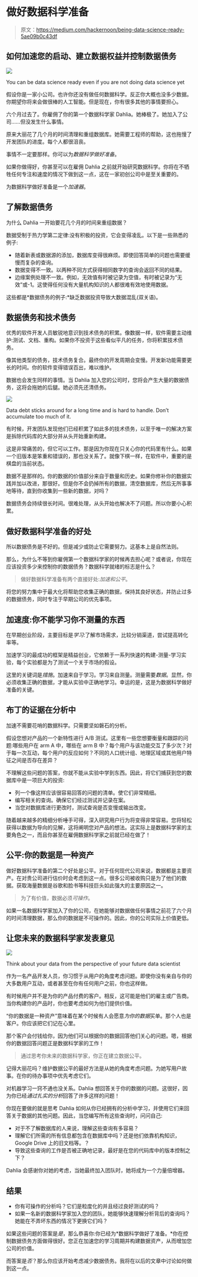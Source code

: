# 做好数据科学准备

> 原文：<https://medium.com/hackernoon/being-data-science-ready-5ae09b0c43df>

## 如何加速您的启动、建立数据权益并控制数据债务

![](img/cd18689a04c77683ae3db6e3503dcaa4.png)

You can be data science ready even if you are not doing data science yet

假设你是一家小公司。也许你还没有做任何数据科学。反正你大概也没多少数据。你期望你将来会做很棒的人工智能。但是现在，你有很多其他的事情要担心。

六个月过去了。你雇佣了你的第一个数据科学家 Dahlia。她棒极了。她加入了公司……但没发生什么事情。

原来大丽花了几个月的时间清理和重组数据库。她需要工程师的帮助，这也拖慢了开发团队的进度。每个人都很沮丧。

事情不一定要那样。你可以为*数据科学做好准备*。

如果你做得好，你甚至可以在雇佣 Dahlia 之前就开始研究数据科学。你将在不牺牲任何专注和速度的情况下做到这一点，这在一家初创公司中是至关重要的。

为数据科学做好准备是一个*加速器*。

## 了解数据债务

为什么 Dahlia 一开始要花几个月的时间来重组数据？

数据受制于热力学第二定律:没有积极的投资，它会变得凌乱。以下是一些熟悉的例子:

*   随着新表或数据源的添加，数据库变得很麻烦。即使回答简单的问题也需要缓慢而复杂的查询。
*   数据变得不一致。以两种不同方式获得相同数字的查询会返回不同的结果。
*   边缘案例处理不一致。例如，无效值有时被记录为空值，有时被记录为“无效”或-1。这使得任何没有大量机构知识的人都很难有效地使用数据。

这些都是*数据债务的例子:*缺乏数据投资导致大数据混乱(双关语)。

## 数据债务和技术债务

优秀的软件开发人员敏锐地意识到技术债务的积累。像数据一样，软件需要主动维护:测试、文档、重构。如果你不投资于这些看似平凡的任务，你将积累技术债务。

像其他类型的债务，技术债务复合。最终你的开发周期会变慢。开发新功能需要更长的时间。你的软件变得错误百出，难以维护。

数据也会发生同样的事情。当 Dahlia 加入您的公司时，您将会产生大量的数据债务，这将会拖她的后腿。她必须先还清债务。

![](img/44da8c3befd1f01d26fe835ece9ab5ab.png)

Data debt sticks around for a long time and is hard to handle. Don’t accumulate too much of it.

有时候，开发团队发现他们已经积累了如此多的技术债务，以至于唯一的解决方案是拆除代码库的大部分并从头开始重新构建。

这是非常痛苦的，但它可以工作。那是因为你现在只关心你的代码里有什么。如果一个旧版本是笨重和错误的，那也没关系了。就像下棋一样，在软件中，重要的是棋盘的当前状态。

数据不是那样的。你的数据的价值部分来自于数量和历史。如果你修补你的数据实践并加以改进，那很好。但是你不会扔掉所有的数据，清空数据库，然后无所事事地等待，直到你收集到一些新的数据，对吗？

数据债务会持续很长时间。很难处理，从头开始也解决不了问题。所以你要小心积累。

## 做好数据科学准备的好处

所以数据债务是不好的。但是减少或防止它需要努力。这基本上是自然法则。

那么，为什么不等到你雇佣第一个数据科学家的时候再去担心呢？或者说，你现在应该投资多少来控制你的数据债务？数据科学就绪的标志是什么？

> 做好数据科学准备有两个直接好处:*加速和公平*。

将您的努力集中于最大化将帮助您收集正确的数据，保持其良好状态，并防止过多的数据债务，同时专注于早期公司的优先事项。

## 加速度:你不能学习你不测量的东西

在早期创业阶段，主要目标是*学习*:了解市场需求，比较分销渠道，尝试提高转化率等。

加速学习的最成功的框架是精益创业，它依赖于一系列快速的构建-测量-学习实验，每个实验都是为了测试一个关于市场的假设。

这里的关键词是*措施*。加速来自于学习。学习来自测量。测量需要*数据*。显然，你必须收集正确的数据，才能从实验中正确地学习。幸运的是，这是为数据科学做好准备的关键。

## 布丁的证据在分析中

加速不需要花哨的数据科学。只需要坚如磐石的分析。

假设您想对产品的一个新特性进行 A/B 测试。这里有一些您想要衡量和跟踪的问题:哪些用户在 arm A 中，哪些在 arm B 中？每个用户与该功能交互了多少次？对于每一次互动，每个用户的反应如何？不同的人口统计组、地理区域或其他用户特征之间是否存在差异？

不理解这些问题的答案，你就不能从实验中学到东西。因此，将它们捕获到您的数据库中是一项巨大的投资:

*   列一个像这样应该很容易回答的问题的清单。使它们非常精细。
*   编写相关的查询。确保它们经过测试并记录在案。
*   当您对数据库进行更改时，测试查询是否变慢或输出改变。

随着越来越多的精细分析唾手可得，深入研究用户行为将变得非常容易。您将轻松获得以数据为导向的见解，这将阐明您对产品的想法。这实际上是数据科学家的主要角色之一，而且你甚至在雇佣数据科学家之前就已经在做了！

## 公平:你的数据是一种资产

做好数据科学准备的第二个好处是公平。对于任何现代公司来说，数据都是主要资产。在对贵公司进行估价时会考虑到这一点。很多公司被收购只是为了他们的数据。获取海量数据是谷歌和脸书等科技巨头如此强大的主要原因之一。

> 为了有价值，数据必须*可操作*。

如果一名数据科学家加入了你的公司，在她能够对数据做任何事情之前花了六个月的时间清理数据，那么你的数据是不可操作的。因此，你的公司实际上价值更低。

## 让您未来的数据科学家发表意见

![](img/f4ee3c33be15de3caed65ce56243f97b.png)

Think about your data from the perspective of your future data scientist

作为一名产品开发人员，你习惯于从用户的角度考虑问题。即使你没有亲自与你的大多数用户互动，或者甚至在你有任何用户之前，你也这样做。

有时候用户并不是为你的产品付费的客户。相反，这可能是他们的雇主或广告商。当你构建你的产品时，你也要考虑如何为他们提供价值。

“你的数据是一种资产”意味着在某个时候有人会愿意*为你的数据*买单。那个人也是客户。你应该把它们记在心里。

那个客户会付钱给你，因为他们可以根据你的数据回答他们关心的问题。嗯，根据你的数据回答问题正是数据科学家的工作！

> 通过思考你未来的数据科学家，你正在建立数据公平。

记得大丽花吗？维护数据公平的最好方法是从她的角度考虑问题。为她写用户故事。在你的待办事项中优先考虑它们。

对机器学习一窍不通也没关系。Dahlia 想回答关于你的数据的问题。这很好，因为你已经*通过扎实的分析*回答了许多这样的问题！

你现在要做的就是思考 Dahlia 如何从你已经拥有的分析中学习，并使用它们来回答关于数据的其他问题。因此，当您编写所有这些查询时，问问自己:

*   对于不了解数据库的人来说，理解这些查询有多容易？
*   理解它们所需的所有信息都包含在数据库中吗？还是他们依靠机构知识，Google Drive 上的旧文档等。？
*   导致这些查询的工作是否被正确地记录，最好是在您的代码库中的版本控制之下？

Dahlia 会感谢你对她的考虑，当她最终加入团队时，她将成为一个力量倍增器。

## 结果

*   你有可操作的分析吗？它们是粒度化的并且经过良好测试的吗？
*   如果一名新的数据科学家加入您的团队，她能够快速理解分析背后的查询吗？她能在不弄坏东西的情况下更换它们吗？

如果这些问题的答案是*是*，那么恭喜你:你已经为*数据科学做好了准备。*你在控制数据债务方面做得很好。您正在加速您的学习周期并构建数据资产，从而增加您公司的价值。

而答案是*否*？那么你应该开始考虑减少数据债务。我将在以后的文章中讨论如何做到这一点。